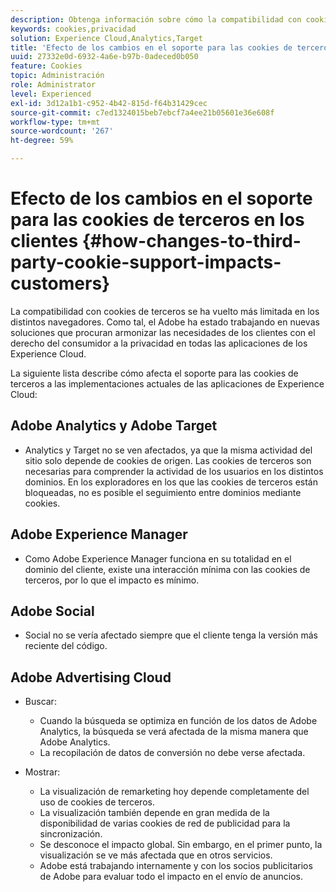 ```yaml
---
description: Obtenga información sobre cómo la compatibilidad con cookies de terceros se ha limitado cada vez más en los distintos exploradores.
keywords: cookies,privacidad
solution: Experience Cloud,Analytics,Target
title: 'Efecto de los cambios en el soporte para las cookies de terceros en los clientes  '
uuid: 27332e0d-6932-4a6e-b97b-0adeced0b050
feature: Cookies
topic: Administración
role: Administrator
level: Experienced
exl-id: 3d12a1b1-c952-4b42-815d-f64b31429cec
source-git-commit: c7ed1324015beb7ebcf7a4ee21b05601e36e608f
workflow-type: tm+mt
source-wordcount: '267'
ht-degree: 59%

---
```


# Efecto de los cambios en el soporte para las cookies de terceros en los clientes {#how-changes-to-third-party-cookie-support-impacts-customers}

La compatibilidad con cookies de terceros se ha vuelto más limitada en los distintos navegadores. Como tal, el Adobe ha estado trabajando en nuevas soluciones que procuran armonizar las necesidades de los clientes con el derecho del consumidor a la privacidad en todas las aplicaciones de los Experience Cloud.

La siguiente lista describe cómo afecta el soporte para las cookies de terceros a las implementaciones actuales de las aplicaciones de Experience Cloud:

## Adobe Analytics y Adobe Target

* Analytics y Target no se ven afectados, ya que la misma actividad del sitio solo depende de cookies de origen. Las cookies de terceros son necesarias para comprender la actividad de los usuarios en los distintos dominios. En los exploradores en los que las cookies de terceros están bloqueadas, no es posible el seguimiento entre dominios mediante cookies.

## Adobe Experience Manager

* Como Adobe Experience Manager funciona en su totalidad en el dominio del cliente, existe una interacción mínima con las cookies de terceros, por lo que el impacto es mínimo.

## Adobe Social

* Social no se vería afectado siempre que el cliente tenga la versión más reciente del código.

## Adobe Advertising Cloud

* Buscar:

   * Cuando la búsqueda se optimiza en función de los datos de Adobe Analytics, la búsqueda se verá afectada de la misma manera que Adobe Analytics.
   * La recopilación de datos de conversión no debe verse afectada.

* Mostrar:

   * La visualización de remarketing hoy depende completamente del uso de cookies de terceros.
   * La visualización también depende en gran medida de la disponibilidad de varias cookies de red de publicidad para la sincronización.
   * Se desconoce el impacto global. Sin embargo, en el primer punto, la visualización se ve más afectada que en otros servicios.
   * Adobe está trabajando internamente y con los socios publicitarios de Adobe para evaluar todo el impacto en el envío de anuncios.
